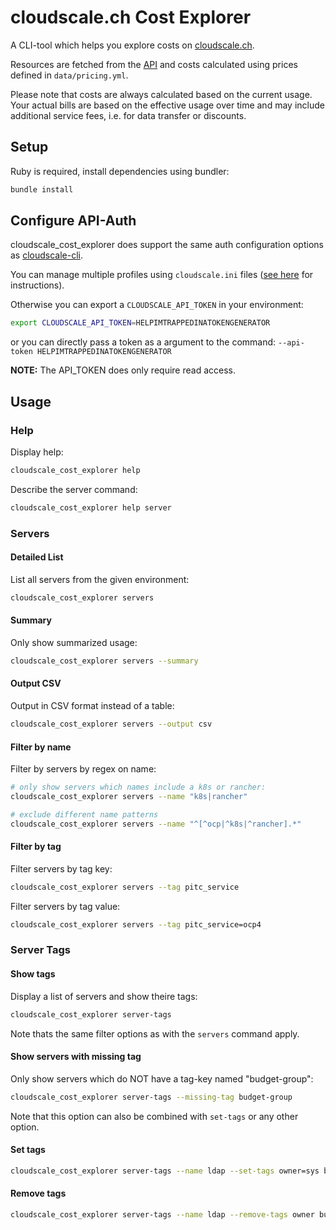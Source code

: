 # cloudscale.ch Cost Explorer

A CLI-tool which helps you explore costs on [cloudscale.ch](https://www.cloudscale.ch).

Resources are fetched from the [API](https://www.cloudscale.ch/en/api/v1) and costs calculated using prices defined in `data/pricing.yml`.

Please note that costs are always calculated based on the current usage.
Your actual bills are based on the effective usage over time and may include additional service fees, i.e. for data transfer or discounts.  

## Setup

Ruby is required, install dependencies using bundler:

```sh
bundle install
```

## Configure API-Auth

cloudscale_cost_explorer does support the same auth configuration options as [cloudscale-cli](https://cloudscale-ch.github.io/cloudscale-cli/).

You can manage multiple profiles using `cloudscale.ini` files ([see here](https://cloudscale-ch.github.io/cloudscale-cli/auth/) for instructions). 


Otherwise you can export a `CLOUDSCALE_API_TOKEN` in your environment:

```sh
export CLOUDSCALE_API_TOKEN=HELPIMTRAPPEDINATOKENGENERATOR
```

or you can directly pass a token as a argument to the command: `--api-token HELPIMTRAPPEDINATOKENGENERATOR`

**NOTE:** The API_TOKEN does only require read access.

## Usage

### Help

Display help:

```sh
cloudscale_cost_explorer help
```

Describe the server command:

```sh
cloudscale_cost_explorer help server
```

### Servers

#### Detailed List

List all servers from the given environment:

```sh
cloudscale_cost_explorer servers
```

#### Summary

Only show summarized usage:

```sh
cloudscale_cost_explorer servers --summary
```

#### Output CSV

Output in CSV format instead of a table:

```sh
cloudscale_cost_explorer servers --output csv
```

#### Filter by name

Filter by servers by regex on name:

```sh
# only show servers which names include a k8s or rancher:
cloudscale_cost_explorer servers --name "k8s|rancher"

# exclude different name patterns
cloudscale_cost_explorer servers --name "^[^ocp|^k8s|^rancher].*"
```

#### Filter by tag

Filter servers by tag key:

```sh
cloudscale_cost_explorer servers --tag pitc_service
```

Filter servers by tag value:

```sh
cloudscale_cost_explorer servers --tag pitc_service=ocp4
```

### Server Tags

#### Show tags

Display a list of servers and show theire tags:

```sh
cloudscale_cost_explorer server-tags
```

Note thats the same filter options as with the `servers` command apply.

#### Show servers with missing tag

Only show servers which do NOT have a tag-key named "budget-group":

```sh
cloudscale_cost_explorer server-tags --missing-tag budget-group
```

Note that this option can also be combined with `set-tags` or any other option.

#### Set tags

```sh
cloudscale_cost_explorer server-tags --name ldap --set-tags owner=sys budget-group=base-infrastructure
```

#### Remove tags

```sh
cloudscale_cost_explorer server-tags --name ldap --remove-tags owner budget-group
```
